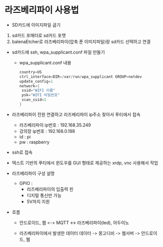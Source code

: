 # 라즈베리파이 사용법

* SD카드에 이미지파일 굽기

1. sd카드 포매터로 sd카드 포맷
2. balenaEtcher로 라즈베리파이(압축 푼 이미지파일)랑 sd카드 선택하고 연결



* sd카드에 ssh, wpa_supplicant.conf  파일 만들기

  * wpa_supplicant.conf  내용

    ```c
    country=US 
    ctrl_interface=DIR=/var/run/wpa_supplicant GROUP=netdev 
    update_config=1 
    network={ 
     ssid="WIFI 이름" 
     psk="WIFI 비밀번호" 
     scan_ssid=1 
    }
    ```

* 라즈베리파이 전원 연결하고 라즈베리파이 ip주소 찾아서 푸티에서 접속
  * 라즈베리파이 ip번호 : 192.168.35.249
  * 강의장 ip번호 : 192.168.0.198
  * id : pi
  * pw : raspberry
* ssh로 접속

* 텍스트 기반의 푸티에서 윈도우를 GUI 형태로 제공하는 xrdp, vnc 사용해서 작업









* 라즈베리파이 구성 설명
  * GPIO :
    * 라즈베리파이의 입출력 핀
    * 디지털 통신만 가능
    * 5V까지 지원









* 흐름
  * 안드로이드, 웹 <-> MQTT <-> 라즈베리파이(led), 아두이노

  * 라즈베리파이에서 발생한 데이터 데이터 -> 몽고디비 -> 웹서버 -> 안드로이드, 웹

